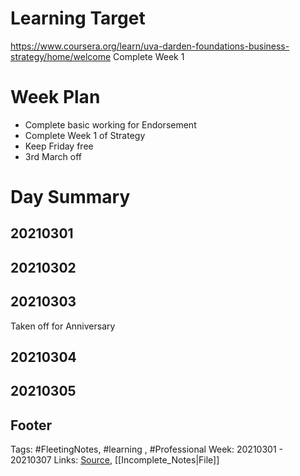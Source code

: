 # Learning Target
https://www.coursera.org/learn/uva-darden-foundations-business-strategy/home/welcome
Complete Week 1 

# Week Plan
- Complete basic working for Endorsement
- Complete Week 1 of Strategy
- Keep Friday free
- 3rd March off

# Day Summary
## 20210301

## 20210302

## 20210303
Taken off for Anniversary

## 20210304

## 20210305

## Footer

Tags: #FleetingNotes, #learning , #Professional
Week: 20210301 - 20210307
Links: 
[Source](template.md), [[Incomplete_Notes|File]]

<!--
Comment - 
-->
<!--stackedit_data:
eyJoaXN0b3J5IjpbNzQ0MzQwMzg4XX0=
-->